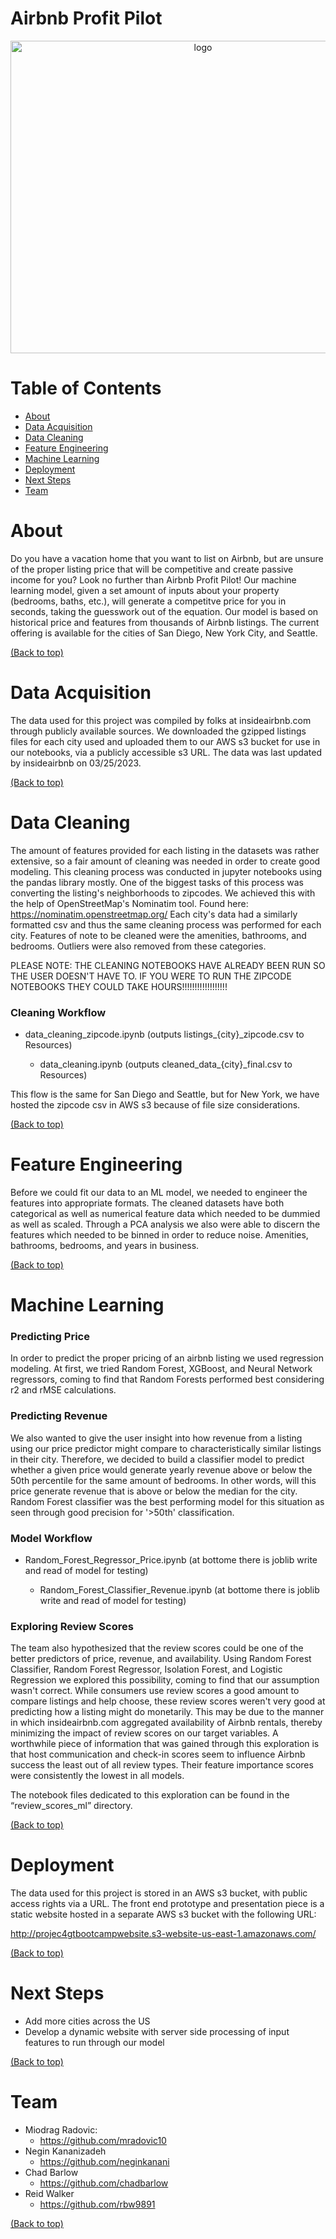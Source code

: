 # Airbnb Profit Pilot

<p align="center">
  <img src="https://projec4gtbootcampwebsite.s3.amazonaws.com/assets/img/logo.png" alt="logo" width="600" height="500"/>
</p>

# Table of Contents

- [About](#about)
- [Data Acquisition](#dataacquisition)
- [Data Cleaning](#datacleaning)
- [Feature Engineering](#featureengineering)
- [Machine Learning](#machinelearning)
- [Deployment](#deployment)
- [Next Steps](#nextsteps)
- [Team](#team)

# About

Do you have a vacation home that you want to list on Airbnb, but are unsure of the proper
listing price that will be competitive and create passive income for you? Look no further
than Airbnb Profit Pilot! Our machine learning model, given a set amount of inputs about 
your property (bedrooms, baths, etc.), will generate a competitve price for you in seconds,
taking the guesswork out of the equation. Our model is based on historical price and features
from thousands of Airbnb listings. The current offering is available for the cities of San Diego,
New York City, and Seattle.

[(Back to top)](#table-of-contents)

# Data Acquisition

The data used for this project was compiled by folks at insideairbnb.com through publicly available
sources. We downloaded the gzipped listings files for each city used and uploaded them to our AWS s3
bucket for use in our notebooks, via a publicly accessible s3 URL. The data was last updated by 
insideairbnb on 03/25/2023.

[(Back to top)](#table-of-contents)

# Data Cleaning

The amount of features provided for each listing in the datasets was rather extensive, so a fair
amount of cleaning was needed in order to create good modeling. This cleaning process was conducted 
in jupyter notebooks using the pandas library mostly. One of the biggest tasks of this process was 
converting the listing's neighborhoods to zipcodes. We achieved this with the help of OpenStreetMap's
Nominatim tool. Found here: https://nominatim.openstreetmap.org/ Each city's data had a similarly formatted
csv and thus the same cleaning process was performed for each city. Features of note to be cleaned 
were the amenities, bathrooms, and bedrooms. Outliers were also removed from these categories.

PLEASE NOTE: THE CLEANING NOTEBOOKS HAVE ALREADY BEEN RUN SO THE USER DOESN'T HAVE TO. 
IF YOU WERE TO RUN THE ZIPCODE NOTEBOOKS THEY COULD TAKE HOURS!!!!!!!!!!!!!!!!!!

### Cleaning Workflow

* data_cleaning_zipcode.ipynb (outputs listings_{city}_zipcode.csv to Resources)

    - data_cleaning.ipynb (outputs cleaned_data_{city}_final.csv to Resources)

This flow is the same for San Diego and Seattle, but for New York, we have hosted the zipcode csv
in AWS s3 because of file size considerations.

[(Back to top)](#table-of-contents)

# Feature Engineering

Before we could fit our data to an ML model, we needed to engineer the features into appropriate formats.
The cleaned datasets have both categorical as well as numerical feature data which needed to be dummied
as well as scaled. Through a PCA analysis we also were able to discern the features which needed to be
binned in order to reduce noise. Amenities, bathrooms, bedrooms, and years in business.

[(Back to top)](#table-of-contents)

# Machine Learning

### Predicting Price

In order to predict the proper pricing of an airbnb listing we used regression modeling. At first,
we tried Random Forest, XGBoost, and Neural Network regressors, coming to find that Random Forests
performed best considering r2 and rMSE calculations.

### Predicting Revenue

We also wanted to give the user insight into how revenue from a listing using our price predictor
might compare to characteristically similar listings in their city. Therefore, we decided to build 
a classifier model to predict whether a given price would generate yearly revenue above or below the
50th percentile for the same amount of bedrooms. In other words, will this price generate revenue that is above or below the median for the city. Random Forest classifier was the best performing model for this situation as seen through good precision for '>50th' classification.

### Model Workflow

* Random_Forest_Regressor_Price.ipynb (at bottome there is joblib write and read of model for testing)

    - Random_Forest_Classifier_Revenue.ipynb (at bottome there is joblib write and read of model for testing)

### Exploring Review Scores

The team also hypothesized that the review scores could be one of the better predictors of price, revenue,
and availability. Using Random Forest Classifier, Random Forest Regressor, Isolation Forest, and Logistic 
Regression we explored this possibility, coming to find that our assumption wasn't correct. While consumers
use review scores a good amount to compare listings and help choose, these review scores weren't very good
at predicting how a listing might do monetarily. This may be due to the manner in which insideairbnb.com 
aggregated availability of Airbnb rentals, thereby minimizing the impact of review scores on our target variables.
A worthwhile piece of information that was gained through this exploration is that host communication and 
check-in scores seem to influence Airbnb success the least out of all review types. Their feature 
importance scores were consistently the lowest in all models.

The notebook files dedicated to this exploration can be found in the “review_scores_ml” directory.

[(Back to top)](#table-of-contents)

# Deployment

The data used for this project is stored in an AWS s3 bucket, with public access rights via a URL.
The front end prototype and presentation piece is a static website hosted in a separate AWS s3 
bucket with the following URL: 

http://projec4gtbootcampwebsite.s3-website-us-east-1.amazonaws.com/

[(Back to top)](#table-of-contents)

# Next Steps

* Add more cities across the US
* Develop a dynamic website with server side processing of input features to run through our model

[(Back to top)](#table-of-contents)

# Team

* Miodrag Radovic:
    - https://github.com/mradovic10
* Negin Kananizadeh
    - https://github.com/neginkanani
* Chad Barlow
    - https://github.com/chadbarlow
* Reid Walker
    - https://github.com/rbw9891
    
[(Back to top)](#table-of-contents)

